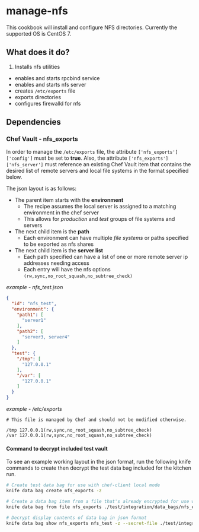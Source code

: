 # manage-nfs
This cookbook will install and configure NFS directories. Currently the supported OS is CentOS 7.

## What does it do?

1. Installs nfs utilities
- enables and starts rpcbind service
- enables and starts nfs server
- creates `/etc/exports` file
- exports directories
- configures firewalld for nfs

## Dependencies

### Chef Vault - nfs_exports

In order to manage the `/etc/exports` file, the attribute `['nfs_exports']['config']` must be set to **true**. Also, the attribute `['nfs_exports']['nfs_server']` must reference an existing Chef Vault item that contains the desired list of remote servers and local file systems in the format specified below.

The json layout is as follows:
- The parent item starts with the **environment**
  - The recipe assumes the local server is assigned to a matching environment in the chef server
  - This allows for *production* and *test* groups of file systems and servers
- The next child item is the **path**
  - Each environment can have multiple _file systems_ or paths specified to be exported as nfs shares
- The next child item is the **server list**
  - Each path specified can have a list of one or more remote server ip addresses needing access
  - Each entry will have the nfs options `(rw,sync,no_root_squash,no_subtree_check)`

*example - nfs_test.json*
```json
{
  "id": "nfs_test",
  "environment": {
    "path1": [
      "server1"
    ],
    "path2": [
      "server3, server4"
    ]
  },
  "test": {
    "/tmp": [
      "127.0.0.1"
    ],
    "/var": [
      "127.0.0.1"
    ]
  }
}
```

*example - /etc/exports*

```
# This file is managed by Chef and should not be modified otherwise.

/tmp 127.0.0.1(rw,sync,no_root_squash,no_subtree_check)
/var 127.0.0.1(rw,sync,no_root_squash,no_subtree_check)
```

#### Command to decrypt included test vault

To see an example working layout in the json format, run the following knife commands to create then decrypt the test data bag included for the kitchen run.

```bash
# Create test data bag for use with chef-client local mode
knife data bag create nfs_exports -z

# Create a data bag item from a file that's already encrypted for use with chef-client local mode
knife data bag from file nfs_exports ./test/integration/data_bags/nfs_exports/nfs_test.json -z

# Decrypt display contents of data bag in json format
knife data bag show nfs_exports nfs_test -z --secret-file ./test/integration/files/encrypted_data_bag_secret -Fj
```
